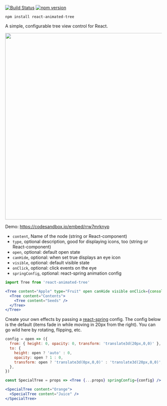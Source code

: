 [![Build Status](https://travis-ci.org/drcmda/react-animated-tree.svg?branch=master)](https://travis-ci.org/drcmda/react-animated-tree) [![npm version](https://badge.fury.io/js/react-animated-tree.svg)](https://badge.fury.io/js/react-animated-tree)

    npm install react-animated-tree

A simple, configurable tree view control for React.

<p align="middle">
  <img src="assets/tree.gif" width="600" />
</p>

Demo: https://codesandbox.io/embed/rrw7mrknyp

* `content`, Name of the node (string or React-component)
* `type`, optional description, good for displaying icons, too (string or React-component)
* `open`, optional: default open state
* `canHide`, optional: when set true displays an eye icon
* `visible`, optional: default visible state
* `onClick`, optional: click events on the eye
* `springConfig`, optional: react-spring animation config

```jsx
import Tree from 'react-animated-tree'

<Tree content="Apple" type="Fruit" open canHide visible onClick={console.log}>
  <Tree content="Contents">
    <Tree content="Seeds" />
  </Tree>
</Tree>
```

Create your own effects by passing a [react-spring](https://github.com/drcmda/react-spring/) config. The config below is the default (items fade in while moving in 20px from the right). You can go wild here by rotating, flipping, etc.

```jsx
config = open => ({
  from: { height: 0, opacity: 0, transform: 'translate3d(20px,0,0)' },
  to: {
    height: open ? 'auto' : 0,
    opacity: open ? 1 : 0,
    transform: open ? 'translate3d(0px,0,0)' : 'translate3d(20px,0,0)',
  },
})

const SpecialTree = props => <Tree {...props} springConfig={config} />

<SpecialTree content="Orange">
  <SpecialTree content="Juice" />
</SpecialTree>
```
